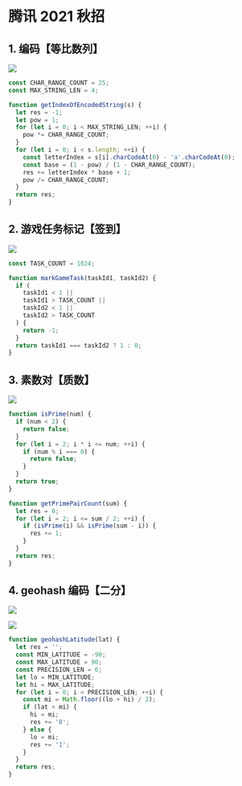 # 腾讯 2021 秋招

## 1. 编码【等比数列】

![](./assets/tencent-2021-fall-1.png)

```js
const CHAR_RANGE_COUNT = 25;
const MAX_STRING_LEN = 4;

function getIndexOfEncodedString(s) {
  let res = -1;
  let pow = 1;
  for (let i = 0; i < MAX_STRING_LEN; ++i) {
    pow *= CHAR_RANGE_COUNT;
  }
  for (let i = 0; i < s.length; ++i) {
    const letterIndex = s[i].charCodeAt(0) - 'a'.charCodeAt(0);
    const base = (1 - pow) / (1 - CHAR_RANGE_COUNT);
    res += letterIndex * base + 1;
    pow /= CHAR_RANGE_COUNT;
  }
  return res;
}
```

## 2. 游戏任务标记【签到】

![](./assets/tencent-2021-fall-2.png)

```js
const TASK_COUNT = 1024;

function markGameTask(taskId1, taskId2) {
  if (
    taskId1 < 1 ||
    taskId1 > TASK_COUNT ||
    taskId2 < 1 ||
    taskId2 > TASK_COUNT
  ) {
    return -1;
  }
  return taskId1 === taskId2 ? 1 : 0;
}
```

## 3. 素数对【质数】

![](./assets/tencent-2021-fall-3.png)

```js
function isPrime(num) {
  if (num < 2) {
    return false;
  }
  for (let i = 2; i * i <= num; ++i) {
    if (num % i === 0) {
      return false;
    }
  }
  return true;
}

function getPrimePairCount(sum) {
  let res = 0;
  for (let i = 2; i <= sum / 2; ++i) {
    if (isPrime(i) && isPrime(sum - i)) {
      res += 1;
    }
  }
  return res;
}
```

## 4. geohash 编码【二分】

![](./assets/tencent-2021-fall-4-1.png)

![](./assets/tencent-2021-fall-4-2.png)

```js
function geohashLatitude(lat) {
  let res = '';
  const MIN_LATITUDE = -90;
  const MAX_LATITUDE = 90;
  const PRECISION_LEN = 6;
  let lo = MIN_LATITUDE;
  let hi = MAX_LATITUDE;
  for (let i = 0; i < PRECISION_LEN; ++i) {
    const mi = Math.floor((lo + hi) / 2);
    if (lat < mi) {
      hi = mi;
      res += '0';
    } else {
      lo = mi;
      res += '1';
    }
  }
  return res;
}
```
